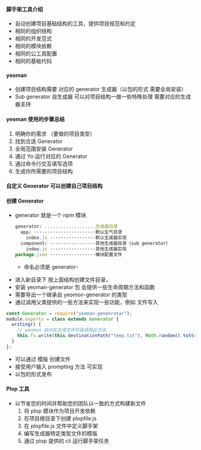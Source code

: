 #### 脚手架工具介绍

- 自动创建项目基础结构的工具，提供项目规范和约定
- 相同的组织结构
- 相同的开发范式
- 相同的模块依赖
- 相同的公工具配置
- 相同的基础代码

#### yeoman

- 创建项目结构需要 对应的 generator 生成器（以包的形式 需要全局安装）
- Sub generator 自生成器 可以对项目结构一做一些特殊处理 需要对应的生成器支持

#### yeoman 使用的步骤总结

1.  明确你的需求 （要做的项目类型）
2.  找到合适 Generator
3.  全局范围安装 Generator
4.  通过 Yo 运行对应的 Generator
5.  通过命令行交互填写选项
6.  生成你所需要的项目结构

#### 自定义 Generator 可以创建自己项目结构

#### 创建 Generator

- generator 就是一个 npm 模块
  ```js
  generator/ ...................生成器目录
    app/ ·······················默认生气目录
      index.js ·················默认生成器实现
    component/ ·················其他生成器目录（sub generator）
      index.js ·················其他生成器实现
  package.json ·················模块配置文件
  ```
  - 命名必须是 generator-<name>

* 进入新目录下 按上面结构创建文件目录，
* 安装 yeoman-generator 包 会提供一些生命周期方法和函数
* 需要导出一个继承自 yeomon-generator 的类型
* 通过调用父类提供的一些方法来实现一些功能，例如 文件写入

```js
const Generator = require("yeoman-genenrotar");
module.exports = class extends Generator {
  writing() {
    // yeomon 自动在生成文件阶段调用此方法
    this.fs.write(this.destinationPath("temp.txt"), Math.random().toString());
  }
};
```

- 可以通过 模版 创建文件
- 接受用户输入 prompting 方法 可实现
- 以包的形式发布

#### Plop 工具

- 以节省您的时间并帮助您的团队以一致的方式构建新文件
  1. 将 plop 模块作为项目开发依赖
  2. 在项目根目录下创建 plopfile.js
  3. 在 plopfile.js 文件中定义脚手架
  4. 编写生成器特定类型文件的模版
  5. 通过 plop 提供的 cli 运行脚手架任务
